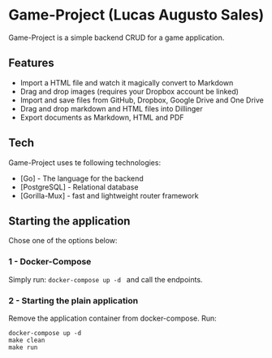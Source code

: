 # Game-Project (Lucas Augusto Sales)



Game-Project is a simple backend CRUD for a game application.


## Features

- Import a HTML file and watch it magically convert to Markdown
- Drag and drop images (requires your Dropbox account be linked)
- Import and save files from GitHub, Dropbox, Google Drive and One Drive
- Drag and drop markdown and HTML files into Dillinger
- Export documents as Markdown, HTML and PDF

## Tech

Game-Project uses te following technologies:

- [Go] - The language for the backend
- [PostgreSQL] - Relational database
- [Gorilla-Mux] - fast and lightweight router framework


## Starting the application
Chose one of the options below:

### 1 - Docker-Compose
Simply run: ```docker-compose up -d ``` and call the endpoints.

### 2 - Starting the plain application
Remove the application container from docker-compose.
Run:
```
docker-compose up -d
make clean
make run
```
   
